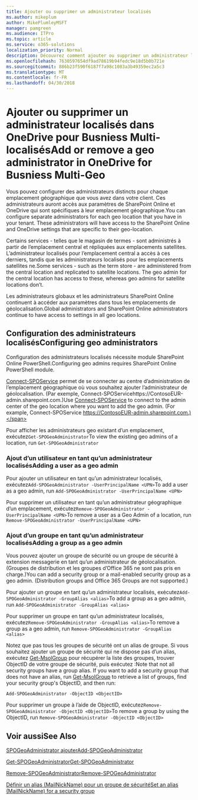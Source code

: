 ```yaml
---
title: Ajouter ou supprimer un administrateur localisés
ms.author: mikeplum
author: MikePlumleyMSFT
manager: pamgreen
ms.audience: ITPro
ms.topic: article
ms.service: o365-solutions
localization_priority: Normal
description: Découvrez comment ajouter ou supprimer un administrateur localisés dans OneDrive pour Business Multi-localisés.
ms.openlocfilehash: 7630597654df9ad78619b94fedc9e18d5b0b721e
ms.sourcegitcommit: 886b23f590f6187f7a98c1083a3b49359ec2a5c3
ms.translationtype: MT
ms.contentlocale: fr-FR
ms.lasthandoff: 04/30/2018
---
```

# <a name="add-or-remove-a-geo-administrator-in-onedrive-for-busniess-multi-geo"></a><span data-ttu-id="9045f-103">Ajouter ou supprimer un administrateur localisés dans OneDrive pour Busniess Multi-localisés</span><span class="sxs-lookup"><span data-stu-id="9045f-103">Add or remove a geo administrator in OneDrive for Busniess Multi-Geo</span></span>

<span data-ttu-id="9045f-p101">Vous pouvez configurer des administrateurs distincts pour chaque emplacement géographique que vous avez dans votre client. Ces administrateurs auront accès aux paramètres de SharePoint Online et OneDrive qui sont spécifiques à leur emplacement géographique.</span><span class="sxs-lookup"><span data-stu-id="9045f-p101">You can configure separate administrators for each geo location that you have in your tenant. These administrators will have access to the SharePoint Online and OneDrive settings that are specific to their geo-location.</span></span>

<span data-ttu-id="9045f-p102">Certains services - telles que le magasin de termes - sont administrés à partir de l’emplacement central et répliquées aux emplacements satellites. L’administrateur localisés pour l’emplacement central a accès à ces derniers, tandis que les administrateurs localisés pour les emplacements satellites ne.</span><span class="sxs-lookup"><span data-stu-id="9045f-p102">Some services - such as the term store - are administered from the central location and replicated to satellite locations. The geo admin for the central location has access to these, whereas geo admins for satellite locations don’t.</span></span>

<span data-ttu-id="9045f-108">Les administrateurs globaux et les administrateurs SharePoint Online continuent à accéder aux paramètres dans tous les emplacements de géolocalisation.</span><span class="sxs-lookup"><span data-stu-id="9045f-108">Global administrators and SharePoint Online administrators continue to have access to settings in all geo locations.</span></span>

## <a name="configuring-geo-administrators"></a><span data-ttu-id="9045f-109">Configuration des administrateurs localisés</span><span class="sxs-lookup"><span data-stu-id="9045f-109">Configuring geo administrators</span></span>

<span data-ttu-id="9045f-110">Configuration des administrateurs localisés nécessite module SharePoint Online PowerShell.</span><span class="sxs-lookup"><span data-stu-id="9045f-110">Configuring geo admins requires SharePoint Online PowerShell module.</span></span>

<span data-ttu-id="9045f-111">[Connect-SPOService](https://docs.microsoft.com/powershell/module/sharepoint-online/Connect-SPOService) permet de se connecter au centre d’administration de l’emplacement géographique où vous souhaitez ajouter l’administrateur de géolocalisation. (Par exemple, Connect-SPOServicehttps://ContosoEUR-admin.sharepoint.com.)</span><span class="sxs-lookup"><span data-stu-id="9045f-111">Use [Connect-SPOService](https://docs.microsoft.com/powershell/module/sharepoint-online/Connect-SPOService) to connect to the admin center of the geo location where you want to add the geo admin. (For example, Connect-SPOService  https://ContosoEUR-admin.sharepoint.com.)</span></span>

<span data-ttu-id="9045f-112">Pour afficher les administrateurs geo existant d’un emplacement, exécutez`Get-SPOGeoAdministrator`</span><span class="sxs-lookup"><span data-stu-id="9045f-112">To view the existing geo admins of a location, run `Get-SPOGeoAdministrator`</span></span>

### <a name="adding-a-user-as-a-geo-admin"></a><span data-ttu-id="9045f-113">Ajout d’un utilisateur en tant qu’un administrateur localisés</span><span class="sxs-lookup"><span data-stu-id="9045f-113">Adding a user as a geo admin</span></span>

<span data-ttu-id="9045f-114">Pour ajouter un utilisateur en tant qu’un administrateur localisés, exécutez`Add-SPOGeoAdministrator -UserPrincipalName <UPN>`</span><span class="sxs-lookup"><span data-stu-id="9045f-114">To add a user as a geo admin, run `Add-SPOGeoAdministrator -UserPrincipalName <UPN>`</span></span>

<span data-ttu-id="9045f-115">Pour supprimer un utilisateur en tant qu’un administrateur géographique d’un emplacement, exécutez`Remove-SPOGeoAdministrator -UserPrincipalName <UPN>`</span><span class="sxs-lookup"><span data-stu-id="9045f-115">To remove a user as a Geo Admin of a location, run  `Remove-SPOGeoAdministrator -UserPrincipalName <UPN>`</span></span>

### <a name="adding-a-group-as-a-geo-admin"></a><span data-ttu-id="9045f-116">Ajout d’un groupe en tant qu’un administrateur localisés</span><span class="sxs-lookup"><span data-stu-id="9045f-116">Adding a group as a geo admin</span></span>

<span data-ttu-id="9045f-117">Vous pouvez ajouter un groupe de sécurité ou un groupe de sécurité à extension messagerie en tant qu’un administrateur de géolocalisation. (Groupes de distribution et les groupes d’Office 365 ne sont pas pris en charge.)</span><span class="sxs-lookup"><span data-stu-id="9045f-117">You can add a security group or a mail-enabled security group as a geo admin. (Distribution groups and Office 365 Groups are not supported.)</span></span>

<span data-ttu-id="9045f-118">Pour ajouter un groupe en tant qu’un administrateur localisés, exécutez`Add-SPOGeoAdministrator -GroupAlias <alias>`</span><span class="sxs-lookup"><span data-stu-id="9045f-118">To add a group as a geo admin, run `Add-SPOGeoAdministrator -GroupAlias <alias>`</span></span>

<span data-ttu-id="9045f-119">Pour supprimer un groupe en tant qu’un administrateur localisés, exécutez`Remove-SPOGeoAdministrator -GroupAlias <alias>`</span><span class="sxs-lookup"><span data-stu-id="9045f-119">To remove a group as a geo admin, run `Remove-SPOGeoAdministrator -GroupAlias <alias>`</span></span>

<span data-ttu-id="9045f-p103">Notez que pas tous les groupes de sécurité ont un alias de groupe. Si vous souhaitez ajouter un groupe de sécurité qui ne dispose pas d’un alias, exécutez [Get-MsolGroup](https://docs.microsoft.com/en-us/powershell/module/msonline/get-msolgroup) pour récupérer la liste des groupes, trouver ObjectID de votre groupe de sécurité, puis exécutez :</span><span class="sxs-lookup"><span data-stu-id="9045f-p103">Note that not all security groups have a group alias. If you want to add a security group that does not have an alias, run [Get-MsolGroup](https://docs.microsoft.com/en-us/powershell/module/msonline/get-msolgroup) to retrieve a list of groups, find your security group's ObjectID, and then run:</span></span>

`Add-SPOGeoAdministrator -ObjectID <ObjectID>`

<span data-ttu-id="9045f-122">Pour supprimer un groupe à l’aide de ObjectID, exécutez`Remove-SPOGeoAdministrator -ObjectID <ObjectID>`</span><span class="sxs-lookup"><span data-stu-id="9045f-122">To remove a group by using the ObjectID, run `Remove-SPOGeoAdministrator -ObjectID <ObjectID>`</span></span>

## <a name="see-also"></a><span data-ttu-id="9045f-123">Voir aussi</span><span class="sxs-lookup"><span data-stu-id="9045f-123">See Also</span></span>

[<span data-ttu-id="9045f-124">SPOGeoAdministrator ajouter</span><span class="sxs-lookup"><span data-stu-id="9045f-124">Add-SPOGeoAdministrator</span></span>](https://docs.microsoft.com/powershell/module/sharepoint-online/add-spogeoadministrator)

[<span data-ttu-id="9045f-125">Get-SPOGeoAdministrator</span><span class="sxs-lookup"><span data-stu-id="9045f-125">Get-SPOGeoAdministrator</span></span>](https://docs.microsoft.com/powershell/module/sharepoint-online/get-spogeoadministrator)

[<span data-ttu-id="9045f-126">Remove-SPOGeoAdministrator</span><span class="sxs-lookup"><span data-stu-id="9045f-126">Remove-SPOGeoAdministrator</span></span>](https://docs.microsoft.com/powershell/module/sharepoint-online/remove-spogeoadministrator)

[<span data-ttu-id="9045f-127">Définir un alias (MailNickName) pour un groupe de sécurité</span><span class="sxs-lookup"><span data-stu-id="9045f-127">Set an alias (MailNickName) for a security group</span></span>](https://docs.microsoft.com/en-us/powershell/module/azuread/set-azureadgroup)